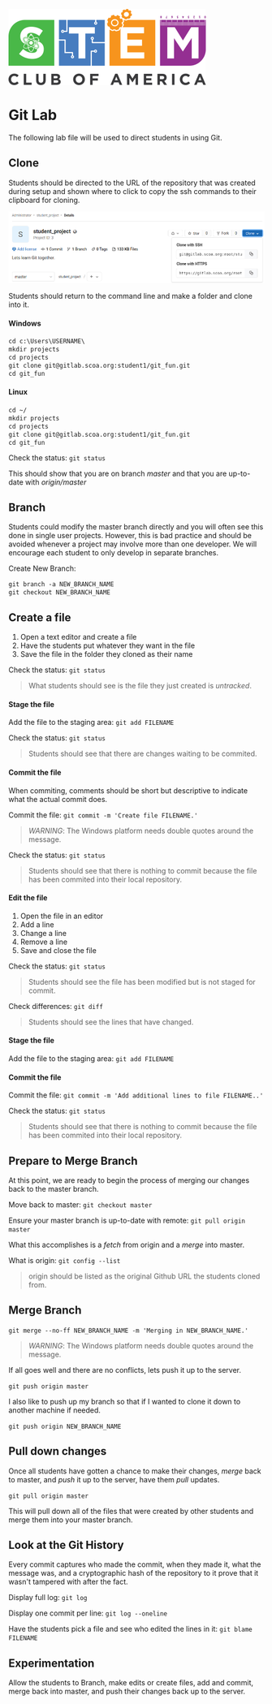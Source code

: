 ![SCOA](./images/SCOA_Logo_Small.png)

# Git Lab
The following lab file will be used to direct students in using Git.

## Clone
Students should be directed to the URL of the repository that was created
during setup and shown where to click to copy the ssh commands to their 
clipboard for cloning.

![Clone](./images/clone_button.png)

Students should return to the command line and make a folder and clone into it.

#### Windows
```
cd c:\Users\USERNAME\
mkdir projects
cd projects
git clone git@gitlab.scoa.org:student1/git_fun.git
cd git_fun
```

#### Linux
```
cd ~/
mkdir projects
cd projects
git clone git@gitlab.scoa.org:student1/git_fun.git
cd git_fun

```

Check the status: `git status`

This should show that you are on branch *master* and that you are up-to-date
with *origin/master*

## Branch
Students could modify the master branch directly and you will often see this
done in single user projects.  However, this is bad practice and should be
avoided whenever a project may involve more than one developer.  We will
encourage each student to only develop in separate branches.

Create New Branch:

```
git branch -a NEW_BRANCH_NAME
git checkout NEW_BRANCH_NAME
```

## Create a file
1. Open a text editor and create a file
1. Have the students put whatever they want in the file
1. Save the file in the folder they cloned as their name

Check the status: `git status`

> What students should see is the file they just created is *untracked*.

#### Stage the file
Add the file to the staging area: `git add FILENAME`

Check the status: `git status`

> Students should see that there are changes waiting to be commited.

#### Commit the file
When commiting, comments should be short but descriptive to indicate what the
actual commit does.

Commit the file: `git commit -m 'Create file FILENAME.'`

> *WARNING*: The Windows platform needs double quotes around the message.

Check the status: `git status`

> Students should see that there is nothing to commit because the file has been 
commited into their local repository.

#### Edit the file
1. Open the file in an editor
1. Add a line
1. Change a line
1. Remove a line
1. Save and close the file

Check the status: `git status`

> Students should see the file has been modified but is not staged for commit.

Check differences: `git diff`

> Students should see the lines that have changed.

#### Stage the file
Add the file to the staging area: `git add FILENAME`

#### Commit the file
Commit the file: `git commit -m 'Add additional lines to file FILENAME..'`

Check the status: `git status`

> Students should see that there is nothing to commit because the file has been
commited into their local repository.

## Prepare to Merge Branch
At this point, we are ready to begin the process of merging our changes back to
the master branch.

Move back to master: `git checkout master`

Ensure your master branch is up-to-date with remote: `git pull origin master`

What this accomplishes is a *fetch* from origin and a *merge* into master.

What is origin: `git config --list`

> origin should be listed as the original Github URL the students cloned from.

## Merge Branch
`git merge --no-ff NEW_BRANCH_NAME -m 'Merging in NEW_BRANCH_NAME.'`

> *WARNING*: The Windows platform needs double quotes around the message.

If all goes well and there are no conflicts, lets push it up to the server.

`git push origin master`

I also like to push up my branch so that if I wanted to clone it down to
another machine if needed.

`git push origin NEW_BRANCH_NAME`

## Pull down changes
Once all students have gotten a chance to make their changes, *merge* back to
master, and *push* it up to the server, have them *pull* updates.

`git pull origin master`

This will pull down all of the files that were created by other students and
merge them into your master branch.

## Look at the Git History
Every commit captures who made the commit, when they made it, what the message
was, and a cryptographic hash of the repository to it prove that it wasn't
tampered with after the fact.

Display full log: `git log`

Display one commit per line: `git log --oneline`

Have the students pick a file and see who edited the lines in it: `git blame FILENAME`

## Experimentation
Allow the students to Branch, make edits or create files, add and commit, merge 
back into master, and push their changes back up to the server.
